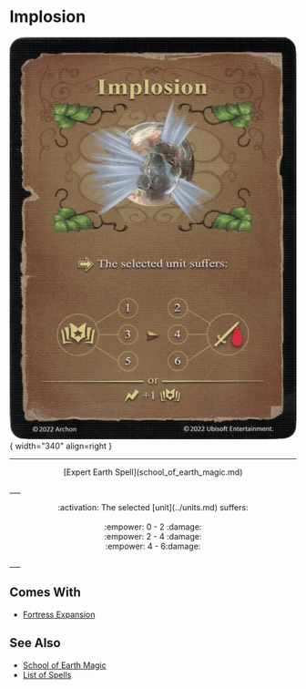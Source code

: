 # Implosion

![Implosion](../assets/spells-implosion.webp){ width="340" align=right }

___
<p style="text-align: center;" markdown>[Expert Earth Spell](school_of_earth_magic.md)</p>
___
<p style="text-align: center;" markdown>:activation: The selected [unit](../units.md) suffers:<br><br>:empower: 0 - 2 :damage:<br>:empower: 2 - 4 :damage:<br>:empower: 4 - 6:damage:</p>
___


## Comes With

- [Fortress Expansion](../content.md)


## See Also

- [School of Earth Magic](school_of_earth_magic.md)
- [List of Spells](../spells.md)
